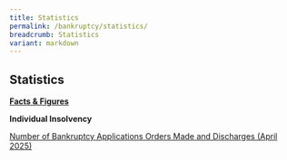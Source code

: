 ```yaml
---
title: Statistics
permalink: /bankruptcy/statistics/
breadcrumb: Statistics
variant: markdown
---
```

Statistics
---

<u><b>Facts &amp; Figures</b></u>

**Individual Insolvency**

[Number of Bankruptcy Applications Orders Made and Discharges (April 2025)](/files/IID%20Statistics%20/NumberofBankruptcyApplicationsOrdersMadeandDischarges_April2025_.pdf)